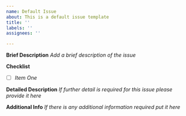 ```yaml
---
name: Default Issue
about: This is a default issue template
title: ''
labels: ''
assignees: ''

---
```


**Brief Description**
*Add a brief description of the issue*

**Checklist**
- [ ] *Item One*

**Detailed Description**
*If further detail is required for this issue please provide it here*

**Additional Info**
*If there is any additional information required put it here*
